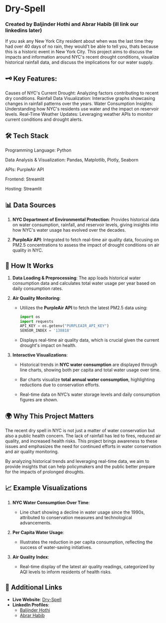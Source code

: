 # Dry-Spell
### Created by Baljinder Hothi and Abrar Habib (ill link our linkedins later)

If you ask any New York City resident about when was the last time they had over 40 days of no rain, they would't be able to tell you, thats because this is a historic event in New York City. This project aims to discuss the impacts and information around NYC's recent drought conditions, visualize historical rainfall data, and discuss the implications for our water supply.

## 🗝️ Key Features:
Causes of NYC's Current Drought: Analyzing factors contributing to recent dry conditions.
Rainfall Data Visualization: Interactive graphs showcasing changes in rainfall patterns over the years.
Water Consumption Insights: Understanding how NYC's residents use water and the impact on reservoir levels.
Real-Time Weather Updates: Leveraging weather APIs to monitor current conditions and drought alerts.

## 🛠️ Tech Stack

Programming Language: Python

Data Analysis & Visualization: Pandas, Matplotlib, Plotly, Seaborn

APIs: PurpleAir API

Frontend: Streamlit 

Hosting: Streamlit

## 📊 Data Sources

1. **NYC Department of Environmental Protection**: Provides historical data on water consumption, rainfall, and reservoir levels, giving insights into how NYC's water usage has evolved over the decades.
   
3. **PurpleAir API**: Integrated to fetch real-time air quality data, focusing on PM2.5 concentrations to assess the impact of drought conditions on air quality in NYC.

## 🚀 How It Works

1. **Data Loading & Preprocessing**: The app loads historical water consumption data and calculates total water usage per year based on daily consumption rates.

2. **Air Quality Monitoring**:
   - Utilizes the **PurpleAir API** to fetch the latest PM2.5 data using:
     ```python
     import os
     import requests
     API_KEY = os.getenv("PURPLEAIR_API_KEY")
     SENSOR_INDEX = '138818'
     ```
     
   - Displays real-time air quality data, which is crucial given the current drought's impact on health.

3. **Interactive Visualizations**:
   
   - Historical trends in **NYC water consumption** are displayed through line charts, showing both per capita and total water usage over time.
     
   - Bar charts visualize **total annual water consumption**, highlighting reductions due to conservation efforts.
     
   - Real-time data on NYC’s water storage levels and daily consumption figures are shown.

## 🌍 Why This Project Matters

The recent dry spell in NYC is not just a matter of water conservation but also a public health concern. The lack of rainfall has led to fires, reduced air quality, and increased health risks. This project brings awareness to these issues and emphasizes the need for continued efforts in water conservation and air quality monitoring.

By analyzing historical trends and leveraging real-time data, we aim to provide insights that can help policymakers and the public better prepare for the impacts of prolonged droughts.

## 📈 Example Visualizations

1. **NYC Water Consumption Over Time**: 
   - Line chart showing a decline in water usage since the 1990s, attributed to conservation measures and technological advancements.

2. **Per Capita Water Usage**:
   - Illustrates the reduction in per capita consumption, reflecting the success of water-saving initiatives.

3. **Air Quality Index**:
   - Real-time display of the latest air quality readings, categorized by AQI levels to inform residents of health risks.

## 🔗 Additional Links

- **Live Website**: [Dry-Spell](https://dryspell.streamlit.app/)
- **LinkedIn Profiles**:
  - [Baljinder Hothi](https://www.linkedin.com/in/baljinder-hothi/)
  - [Abrar Habib](https://www.linkedin.com/in/abrar-habib1/)
